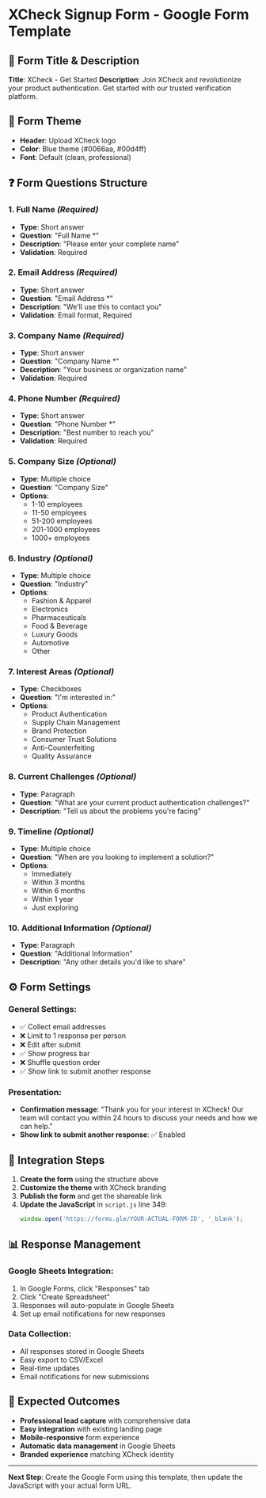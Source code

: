 # XCheck Signup Form - Google Form Template

## 📝 **Form Title & Description**

**Title**: XCheck - Get Started
**Description**: Join XCheck and revolutionize your product authentication. Get started with our trusted verification platform.

## 🎨 **Form Theme**
- **Header**: Upload XCheck logo
- **Color**: Blue theme (#0066aa, #00d4ff)
- **Font**: Default (clean, professional)

## ❓ **Form Questions Structure**

### **1. Full Name** *(Required)*
- **Type**: Short answer
- **Question**: "Full Name *"
- **Description**: "Please enter your complete name"
- **Validation**: Required

### **2. Email Address** *(Required)*
- **Type**: Short answer  
- **Question**: "Email Address *"
- **Description**: "We'll use this to contact you"
- **Validation**: Email format, Required

### **3. Company Name** *(Required)*
- **Type**: Short answer
- **Question**: "Company Name *"
- **Description**: "Your business or organization name"
- **Validation**: Required

### **4. Phone Number** *(Required)*
- **Type**: Short answer
- **Question**: "Phone Number *"
- **Description**: "Best number to reach you"
- **Validation**: Required

### **5. Company Size** *(Optional)*
- **Type**: Multiple choice
- **Question**: "Company Size"
- **Options**:
  - 1-10 employees
  - 11-50 employees  
  - 51-200 employees
  - 201-1000 employees
  - 1000+ employees

### **6. Industry** *(Optional)*
- **Type**: Multiple choice
- **Question**: "Industry"
- **Options**:
  - Fashion & Apparel
  - Electronics
  - Pharmaceuticals
  - Food & Beverage
  - Luxury Goods
  - Automotive
  - Other

### **7. Interest Areas** *(Optional)*
- **Type**: Checkboxes
- **Question**: "I'm interested in:"
- **Options**:
  - Product Authentication
  - Supply Chain Management
  - Brand Protection
  - Consumer Trust Solutions
  - Anti-Counterfeiting
  - Quality Assurance

### **8. Current Challenges** *(Optional)*
- **Type**: Paragraph
- **Question**: "What are your current product authentication challenges?"
- **Description**: "Tell us about the problems you're facing"

### **9. Timeline** *(Optional)*
- **Type**: Multiple choice
- **Question**: "When are you looking to implement a solution?"
- **Options**:
  - Immediately
  - Within 3 months
  - Within 6 months
  - Within 1 year
  - Just exploring

### **10. Additional Information** *(Optional)*
- **Type**: Paragraph
- **Question**: "Additional Information"
- **Description**: "Any other details you'd like to share"

## ⚙️ **Form Settings**

### **General Settings:**
- ✅ Collect email addresses
- ❌ Limit to 1 response per person
- ❌ Edit after submit
- ✅ Show progress bar
- ❌ Shuffle question order
- ✅ Show link to submit another response

### **Presentation:**
- **Confirmation message**: "Thank you for your interest in XCheck! Our team will contact you within 24 hours to discuss your needs and how we can help."
- **Show link to submit another response**: ✅ Enabled

## 🔗 **Integration Steps**

1. **Create the form** using the structure above
2. **Customize the theme** with XCheck branding
3. **Publish the form** and get the shareable link
4. **Update the JavaScript** in `script.js` line 349:
   ```javascript
   window.open('https://forms.gle/YOUR-ACTUAL-FORM-ID', '_blank');
   ```

## 📊 **Response Management**

### **Google Sheets Integration:**
1. In Google Forms, click "Responses" tab
2. Click "Create Spreadsheet" 
3. Responses will auto-populate in Google Sheets
4. Set up email notifications for new responses

### **Data Collection:**
- All responses stored in Google Sheets
- Easy export to CSV/Excel
- Real-time updates
- Email notifications for new submissions

## 🎯 **Expected Outcomes**

- **Professional lead capture** with comprehensive data
- **Easy integration** with existing landing page
- **Mobile-responsive** form experience
- **Automatic data management** in Google Sheets
- **Branded experience** matching XCheck identity

---

**Next Step**: Create the Google Form using this template, then update the JavaScript with your actual form URL.




